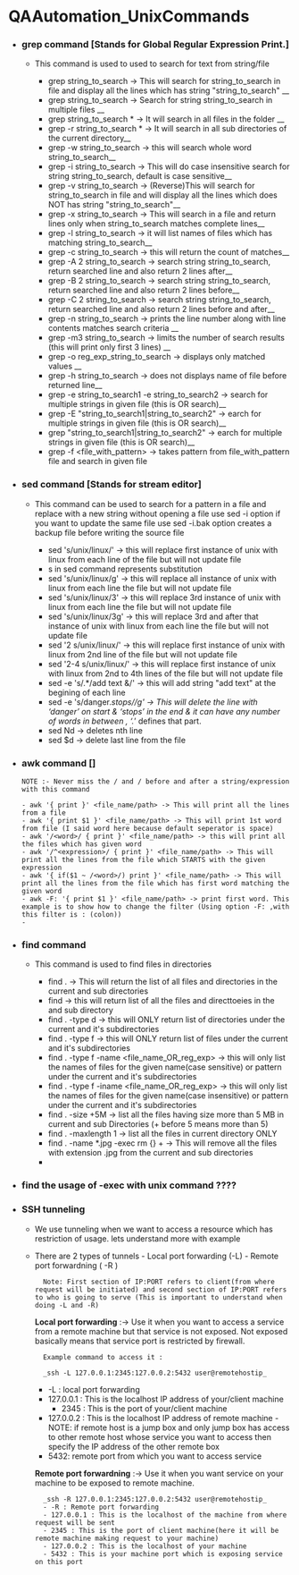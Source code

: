 # QAAutomation_UnixCommands

- ### grep command [Stands for Global Regular Expression Print.]
	- This command is used to used to search for text from string/file
	
	  - grep string_to_search <filename> -> This will search for string_to_search in file and display all the lines which has string "string_to_search" __	
	  - grep string_to_search <filename1> <filename2> -> Search for string string_to_search in multiple files __	
	  - grep string_to_search * -> It will search in all files in the folder __
	  - grep -r string_to_search * -> It will search in all sub directories of the current directory__	
	  - grep -w string_to_search <filename> -> this will search whole word string_to_search__	
	  - grep -i string_to_search <filename> -> This will do case insensitive search for string string_to_search, default is case sensitive__	
	  - grep -v string_to_search <filename> -> (Reverse)This will search for string_to_search in file and will display all the lines which does NOT has string "string_to_search"__	
	  - grep -x string_to_search <filename> -> This will search in a file and return lines only when string_to_search matches complete lines__	
	  - grep -l string_to_search <filename> -> it will list names of files which has matching string_to_search__	
	  - grep -c string_to_search <filename> -> this will return the count of matches__	
	  - grep -A 2 string_to_search <filename> -> search string string_to_search, return searched line and also return 2 lines after__	
	  - grep -B 2 string_to_search <filename> -> search string string_to_search, return searched line and also return 2 lines before__	
	  - grep -C 2 string_to_search <filename> -> search string string_to_search, return searched line and also return 2 lines before and after__	
	  - grep -n string_to_search <filename> -> prints the line number along with line contents matches search criteria __	
	  - grep -m3 string_to_search <filename> -> limits the number of search results (this will print only first 3 lines) __	
	  - grep -o reg_exp_string_to_search <filename> -> displays only matched values __	
	  - grep -h string_to_search <filename> -> does not displays name of file before returned line__	
	  - grep -e string_to_search1 -e string_to_search2 <filename> -> search for multiple strings in given file (this is OR search)__
	  - grep -E "string_to_search1|string_to_search2" <filename> -> earch for multiple strings in given file (this is OR search)__	
	  - grep "string_to_search1\|string_to_search2" <filename> -> earch for multiple strings in given file (this is OR search)__	
	  - grep -f <file_with_pattern> <filename> -> takes pattern from file_with_pattern file and search in given file	
	
	
- ### sed command [Stands for stream editor]	
	- This command can be used to search for a pattern in a file and replace with a new string without opening a file
	use sed -i option if you want to update the same file
	use sed -i.bak option creates a backup file before writing the source file
	
	  - sed 's/unix/linux/' <filename> -> this will replace first instance of unix with linux from each line of the file but will not update file	
	  - s in sed command represents substitution
	  - sed 's/unix/linux/g' <filename> -> this will replace all instance of unix with linux from each line the file but will not update file  
	  - sed 's/unix/linux/3' <filename> -> this will replace 3rd instance of unix with linux from each line the file but will not update file    
	  - sed 's/unix/linux/3g' <filename> -> this will replace 3rd and after that instance of unix with linux from each line the file but will not update file
	  - sed '2 s/unix/linux/' <filename> -> this will replace first instance of unix with linux from 2nd line of the file but will not update file
	  - sed '2-4 s/unix/linux/' <filename> -> this will replace first instance of unix with linux from 2nd to 4th lines of the file but will not update file
	  - sed -e 's/.*/add text &/' <filename> -> this will add string "add text" at the begining of each line
	  - sed -e 's/danger.*stops//g' <filename> -> This will delete the line with ‘danger’ on start & ‘stops’ in the end & it can have any number of words in between , ‘.*’ defines that part.
	  - sed Nd <filename> -> deletes nth line
	  - sed $d <filename> -> delete last line from the file
	
- ### awk command []
	  NOTE :- Never miss the / and / before and after a string/expression with this command	
	  
	  - awk '{ print }' <file_name/path> -> This will print all the lines from a file
	  - awk '{ print $1 }' <file_name/path> -> This will print 1st word from file (I said word here because default seperator is space)
      - awk '/<word>/ { print }' <file_name/path> -> this will print all the files which has given word
	  - awk '/^<expression>/ { print }' <file_name/path> -> This will print all the lines from the file which STARTS with the given expression
      - awk '{ if($1 ~ /<word>/) print }' <file_name/path> -> This will print all the lines from the file which has first word matching the given word
      - awk -F: '{ print $1 }' <file_name/path> -> print first word. This example is to show how to change the filter (Using option -F: ,with this filter is : (colon)) 
      - 	  

	
- ### find command 
	- This command is used to find files in directories
	
	  - find . -> This will return the list of all files and directories in the current and sub directories
	  - find <directory> -> this will return list of all the files and directtoeies in the <directory> and sub directory
	  - find . -type d -> this will ONLY return list of directories under the current and it's subdirectories
	  - find . -type f -> this will ONLY return list of files under the current and it's subdirectories 	
	  - find . -type f -name <file_name_OR_reg_exp> -> this will only list the names of files for the given name(case sensitive) or pattern under the current and it's subdirectories 	 
	  - find . -type f -iname <file_name_OR_reg_exp> -> this will only list the names of files for the given name(case insensitive) or pattern under the current and it's subdirectories 
	  - find . -size +5M -> list all the files having size more than 5 MB in current and sub Directories (+ before 5 means more than 5)
	  - find . -maxlength 1 -> list all the files in current directory ONLY
      - find . -name *.jpg -exec rm {} + -> This will remove all the files with extension .jpg from the current and sub directories
      - 	  
	  
	  
- ### find the usage of -exec with unix command ????


- ### SSH tunneling
  	- We use tunneling when we want to access a resource which has restriction of usage. lets understand more with example
 	- There are 2 types of tunnels
    		- Local port forwarding (-L)
    		- Remote port forwardning ( -R )
 
    		Note: First section of IP:PORT refers to client(from where request will be initiated) and second section of IP:PORT refers to who is going to serve (This is important to understand when doing -L and -R) 

		**Local port forwarding** :-> Use it when you want to access a service from a remote machine but that service is not exposed. Not exposed basically means that service port is restricted by firewall.

    		Example command to access it :

    		_ssh -L 127.0.0.1:2345:127.0.0.2:5432 user@remotehostip_
		- -L : local port forwarding
  		- 127.0.0.1 : This is the localhost IP address of your/client machine
    		- 2345 : This is the port of your/client machine
  		- 127.0.0.2 : This is the localhost IP address of remote machine
    			-NOTE: if remote host is a jump box and only jump box has access to other remote host whose service you want to access then specify the IP address of the other remote box
		- 5432: remote port from which you want to access service
  

		**Remote port forwardning** :-> Use it when you want service on your machine to be exposed to remote machine.

    		_ssh -R 127.0.0.1:2345:127.0.0.2:5432 user@remotehostip_
    		- -R : Remote port forwarding
    		- 127.0.0.1 : This is the localhost of the machine from where request will be sent
    		- 2345 : This is the port of client machine(here it will be remote machine making request to your machine)
    		- 127.0.0.2 : This is the localhost of your machine
    		- 5432 : This is your machine port which is exposing service on this port
    
    		
